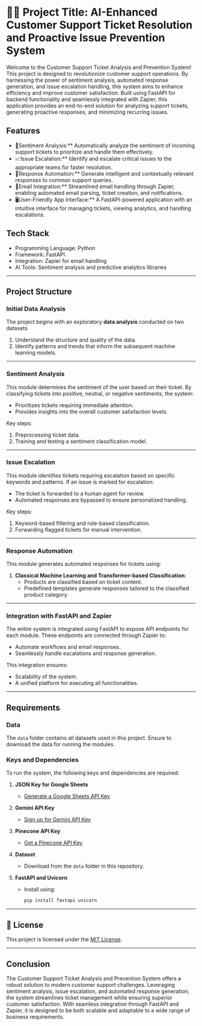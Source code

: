 # 🤖🤝 Project Title: AI-Enhanced Customer Support Ticket Resolution and Proactive Issue Prevention System

Welcome to the Customer Support Ticket Analysis and Prevention System!
This project is designed to revolutionize customer support operations. By harnessing the power of sentiment analysis, automated response generation, and issue escalation handling, this system aims to enhance efficiency and improve customer satisfaction.
Built using FastAPI for backend functionality and seamlessly integrated with Zapier, this application provides an end-to-end solution for analyzing support tickets, generating proactive responses, and minimizing recurring issues.

## Features

-  🤔Sentiment Analysis:** Automatically analyze the sentiment of incoming support tickets to prioritize and handle them effectively.
-  📈Issue Escalation:** Identify and escalate critical issues to the appropriate teams for faster resolution.
-  🤖Response Automation:** Generate intelligent and contextually relevant responses to common support queries.
-  📧Email Integration:** Streamlined email handling through Zapier, enabling automated email parsing, ticket creation, and notifications.
-  🖥️User-Friendly App Interface:** A FastAPI-powered application with an intuitive interface for managing tickets, viewing analytics, and handling escalations.

## Tech Stack

-  Programming Language: Python
-  Framework: FastAPI
-  Integration: Zapier for email handling
-  AI Tools: Sentiment analysis and predictive analytics libraries

---

## Project Structure

### Initial Data Analysis
The project begins with an exploratory **data analysis** conducted on two datasets
1. Understand the structure and quality of the data.
2. Identify patterns and trends that inform the subsequent machine learning models.

---

### Sentiment Analysis 
This module determines the sentiment of the user based on their ticket. By classifying tickets into positive, neutral, or negative sentiments, the system:
- Prioritizes tickets requiring immediate attention.
- Provides insights into the overall customer satisfaction levels.

Key steps:
1. Preprocessing ticket data.
2. Training and testing a sentiment classification model.

---

### Issue Escalation
This module identifies tickets requiring escalation based on specific keywords and patterns. If an issue is marked for escalation:
- The ticket is forwarded to a human agent for review.
- Automated responses are bypassed to ensure personalized handling.

Key steps:
1. Keyword-based filtering and rule-based classification.
2. Forwarding flagged tickets for manual intervention.

---

### Response Automation
This module generates automated responses for tickets using:

1. **Classical Machine Learning and Transformer-based Classification**:
   - Products are classified based on ticket content.
   - Predefined templates generate responses tailored to the classified product category.

---

### Integration with FastAPI and Zapier
The entire system is integrated using FastAPI to expose API endpoints for each module. These endpoints are connected through Zapier to:
- Automate workflows and email responses.
- Seamlessly handle escalations and response generation.

This integration ensures:
- Scalability of the system.
- A unified platform for executing all functionalities.

---

## Requirements
### Data
The `data` folder contains all datasets used in this project. Ensure to download the data for running the modules.

### Keys and Dependencies
To run the system, the following keys and dependencies are required:

1. **JSON Key for Google Sheets**
   - [Generate a Google Sheets API Key](https://developers.google.com/sheets/api/quickstart/python)

2. **Gemini API Key**
   - [Sign up for Gemini API Key](https://gemini.docs.api/)

3. **Pinecone API Key**
   - [Get a Pinecone API Key](https://www.pinecone.io/start/)

4. **Dataset**
   - Download from the `data` folder in this repository.

5. **FastAPI and Uvicorn**
   - Install using:
     ```bash
     pip install fastapi uvicorn
     ```

---

## 📝 License

This project is licensed under the [MIT License](LICENSE.txt).

---
## Conclusion
The Customer Support Ticket Analysis and Prevention System offers a robust solution to modern customer support challenges. Leveraging sentiment analysis, issue escalation, and automated response generation, the system streamlines ticket management while ensuring superior customer satisfaction. With seamless integration through FastAPI and Zapier, it is designed to be both scalable and adaptable to a wide range of business requirements.
